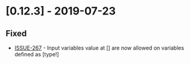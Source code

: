 # [0.12.3] - 2019-07-23

## Fixed

- [ISSUE-267](https://github.com/dailymotion/tartiflette/issues/267) - Input variables value at [] are now allowed on variables defined as [type!]
